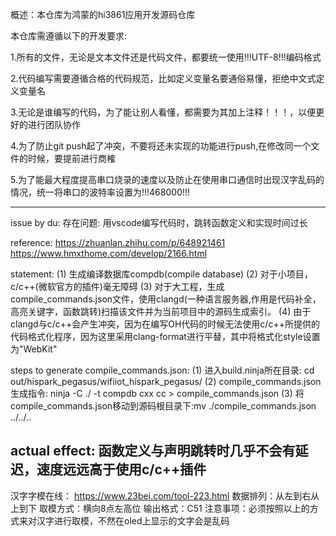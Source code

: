 概述：本仓库为鸿蒙的hi3861应用开发源码仓库

本仓库需遵循以下的开发要求:

1.所有的文件，无论是文本文件还是代码文件，都要统一使用!!!UTF-8!!!编码格式

2.代码编写需要遵循合格的代码规范，比如定义变量名要通俗易懂，拒绝中文式定义变量名

3.无论是谁编写的代码，为了能让别人看懂，都需要为其加上注释！！！，以便更好的进行团队协作

4.为了防止git push起了冲突，不要将还未实现的功能进行push,在修改同一个文件的时候，要提前进行商榷

5.为了能最大程度提高串口烧录的速度以及防止在使用串口通信时出现汉字乱码的情况，统一将串口的波特率设置为!!!468000!!!

-------------------------------------------------------------------------------------------------------
issue by du:
存在问题:
用vscode编写代码时，跳转函数定义和实现时间过长

reference:
https://zhuanlan.zhihu.com/p/648921461
https://www.hmxthome.com/develop/2166.html

statement:
(1) 生成编译数据库compdb(compile database)
(2) 对于小项目，c/c++(微软官方的插件)毫无障碍
(3) 对于大工程，生成compile_commands.json文件，使用clangd(一种语言服务器,作用是代码补全，高亮关键字，函数跳转)扫描该文件并为当前项目中的源码生成索引。
(4) 由于clangd与c/c++会产生冲突，因为在编写OH代码的时候无法使用c/c++所提供的代码格式化程序，因为这里采用clang-format进行平替，其中将格式化style设置为"WebKit"

steps to generate compile_commands.json:
(1) 进入build.ninja所在目录: cd out/hispark_pegasus/wifiiot_hispark_pegasus/
(2) compile_commands.json生成指令: ninja -C ./ -t compdb cxx cc > compile_commands.json
(3) 将compile_commands.json移动到源码根目录下:mv ./compile_commands.json ../../..

actual effect:
函数定义与声明跳转时几乎不会有延迟，速度远远高于使用c/c++插件
-------------------------------------------------------------------------------------------------------
汉字字模在线： https://www.23bei.com/tool-223.html
数据排列：从左到右从上到下
取模方式：横向8点左高位
输出格式：C51
注意事项：必须按照以上的方式来对汉字进行取模，不然在oled上显示的文字会是乱码
